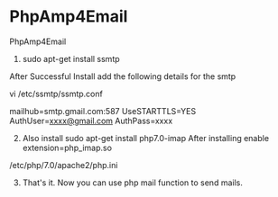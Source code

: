 # PhpAmp4Email
PhpAmp4Email

1) sudo apt-get install ssmtp

After Successful Install add the following details for the smtp

vi /etc/ssmtp/ssmtp.conf

mailhub=smtp.gmail.com:587
UseSTARTTLS=YES
AuthUser=xxxx@gmail.com
AuthPass=xxxx



2) Also install sudo apt-get install php7.0-imap 
After installing enable extension=php_imap.so

/etc/php/7.0/apache2/php.ini

3) That's it. Now you can use php mail function to send mails.
